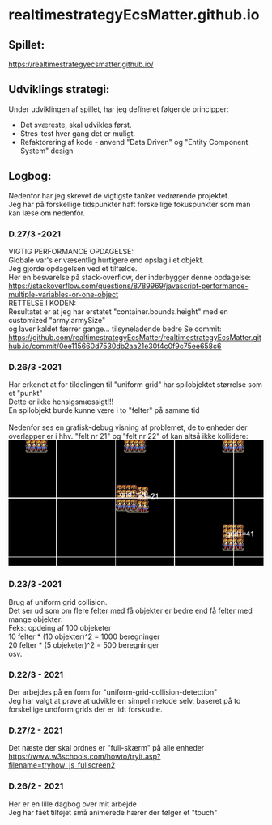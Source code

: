 # realtimestrategyEcsMatter.github.io

## Spillet:
https://realtimestrategyecsmatter.github.io/

## Udviklings strategi:
Under udviklingen af spillet, har jeg defineret følgende principper:

* Det sværeste, skal udvikles først.
* Stres-test hver gang det er muligt.
* Refaktorering af kode - anvend "Data Driven" og "Entity Component System" design  

## Logbog:
Nedenfor har jeg skrevet de vigtigste tanker vedrørende projektet. </br>
Jeg har på forskellige tidspunkter haft forskellige fokuspunkter som man kan læse om nedenfor. 

### D.27/3 -2021

VIGTIG PERFORMANCE OPDAGELSE:</br> 
Globale var's er væsentlig hurtigere end opslag i et objekt. </br>
Jeg gjorde opdagelsen ved et tilfælde.</br>
Her en besvarelse på stack-overflow, der inderbygger denne opdagelse:</br>
https://stackoverflow.com/questions/8789969/javascript-performance-multiple-variables-or-one-object
</br>
RETTELSE I KODEN:</br>
Resultatet er at jeg har erstatet "container.bounds.height" med en customized "army.armySize" </br>
og laver kaldet færrer gange... tilsyneladende bedre
Se commit: https://github.com/realtimestrategyEcsMatter/realtimestrategyEcsMatter.github.io/commit/0ee115660d7530db2aa21e30f4c0f9c75ee658c6

### D.26/3 -2021

Har erkendt at for tildelingen til "uniform grid" har spilobjektet størrelse som et "punkt"</br>
Dette er ikke hensigsmæssigt!!!</br>
En spilobjekt burde kunne være i to "felter" på samme tid</br>
</br>
Nedenfor ses en grafisk-debug visning af problemet, de to enheder der overlapper er i hhv. "felt nr 21" og "felt nr 22" of kan altså ikke kollidere:</br>
![](pics/single_uniform_grid.png)


### D.23/3 -2021
Brug af uniform grid collision.</br> Det ser ud som om flere felter med få objekter er bedre end få felter med mange objekter:</br>
Feks: opdeing af 100 objeketer</br>
10 felter * (10 objekter)^2 = 1000 beregninger</br>
20 felter * (5 objeketer)^2 = 500 beregninger</br>
osv.</br>


### D.22/3 - 2021
Der arbejdes på en form for "uniform-grid-collision-detection"</br>
Jeg har valgt at prøve at udvikle en simpel metode selv, baseret på to forskellige undform grids der er lidt forskudte.</br>

### D.27/2 - 2021
Det næste der skal ordnes er "full-skærm" på alle enheder</br>
https://www.w3schools.com/howto/tryit.asp?filename=tryhow_js_fullscreen2

### D.26/2 - 2021
Her er en lille dagbog over mit arbejde </br>
Jeg har fået tilføjet små animerede hærer der følger et "touch" </br>

